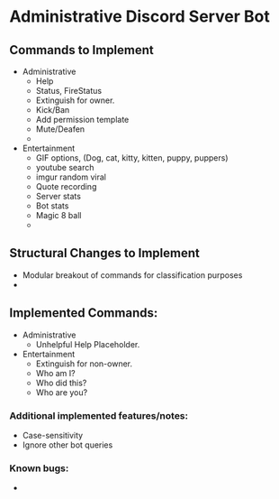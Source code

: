 # Administrative Discord Server Bot
## Commands to Implement
- Administrative
  - Help
  - Status, FireStatus
  - Extinguish for owner.
  - Kick/Ban
  - Add permission template
  - Mute/Deafen
  - 
- Entertainment
  - GIF options, (Dog, cat, kitty, kitten, puppy, puppers)
  - youtube search
  - imgur random viral
  - Quote recording
  - Server stats
  - Bot stats
  - Magic 8 ball
  - 
## Structural Changes to Implement
- Modular breakout of commands for classification purposes
- 

## Implemented Commands:
- Administrative
  - Unhelpful Help Placeholder.
- Entertainment
  - Extinguish for non-owner.
  - Who am I?
  - Who did this?
  - Who are you?

### Additional implemented features/notes:
- Case-sensitivity
- Ignore other bot queries
### Known bugs:
- 
